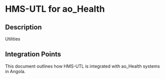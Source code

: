 # HMS-UTL for ao_Health

## Description

Utilities

## Integration Points

This document outlines how HMS-UTL is integrated with ao_Health systems in Angola.
